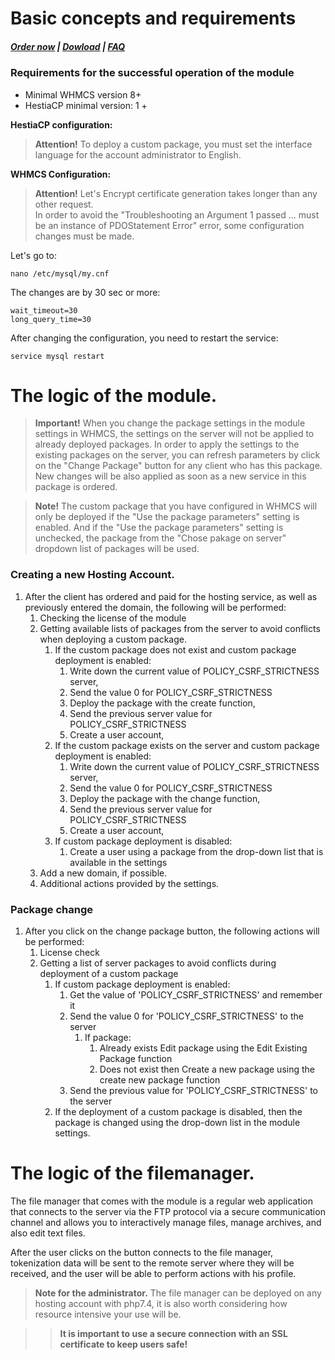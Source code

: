 # Basic concepts and requirements

#####  [Order now](https://panel.puqcloud.com/index.php?rp=/store/whmcs-module-hestiacp) | [Dowload](https://download.puqcloud.com/WHMCS/servers/PUQ_WHMCS-HestiaCP/) | [FAQ](https://faq.puqcloud.com/)

### **Requirements for the successful operation of the module**

- Minimal WHMCS version 8+
- HestiaCP minimal version: 1 +

**HestiaCP configuration:**

>**Attention!** To deploy a custom package, you must set the interface language for the account administrator to English.

**WHMCS Configuration:**

>**Attention!** Let's Encrypt certificate generation takes longer than any other request.  
In order to avoid the "Troubleshooting an Argument 1 passed ... must be an instance of PDOStatement Error" error, some configuration changes must be made.

Let's go to:

```
nano /etc/mysql/my.cnf
```

The changes are by 30 sec or more:

```
wait_timeout=30
long_query_time=30
```

After changing the configuration, you need to restart the service:

```
service mysql restart
```

# The logic of the module.

>**Important!** When you change the package settings in the module settings in WHMCS, the settings on the server will not be applied to already deployed packages. In order to apply the settings to the existing packages on the server, you can refresh parameters by click on the "Change Package" button for any client who has this package. New changes will be also applied as soon as a new service in this package is ordered.

>**Note!** The custom package that you have configured in WHMCS will only be deployed if the "Use the package parameters" setting is enabled. And if the "Use the package parameters" setting is unchecked, the package from the "Chose pakage on server" dropdown list of packages will be used.

### Creating a new Hosting Account.

1. After the client has ordered and paid for the hosting service, as well as previously entered the domain, the following will be performed:
    1. Checking the license of the module
    2. Getting available lists of packages from the server to avoid conflicts when deploying a custom package.
        1. If the custom package does not exist and custom package deployment is enabled:
            1. Write down the current value of POLICY\_CSRF\_STRICTNESS server,
            2. Send the value 0 for POLICY\_CSRF\_STRICTNESS
            3. Deploy the package with the create function,
            4. Send the previous server value for POLICY\_CSRF\_STRICTNESS
            5. Create a user account,</span></span> </span>
        2. If the custom package exists on the server and custom package deployment is enabled:
            1. Write down the current value of POLICY\_CSRF\_STRICTNESS server,
            2. Send the value 0 for POLICY\_CSRF\_STRICTNESS
            3. Deploy the package with the change function,
            4. Send the previous server value for POLICY\_CSRF\_STRICTNESS
            5. Create a user account,
        3. If custom package deployment is disabled:
            1. Create a user using a package from the drop-down list that is available in the settings
    3. Add a new domain, if possible.
    4. Additional actions provided by the settings.

### Package change

1. After you click on the change package button, the following actions will be performed: 
    1. License check
    2. Getting a list of server packages to avoid conflicts during deployment of a custom package 
        1. If custom package deployment is enabled: 
            1. Get the value of 'POLICY\_CSRF\_STRICTNESS' and remember it
            2. Send the value 0 for 'POLICY\_CSRF\_STRICTNESS' to the server 
                1. If package: 
                    1. <span class="HwtZe" lang="en"><span class="jCAhz ChMk0b"><span class="ryNqvb">Already exists Edit package using the Edit Existing Package function</span></span></span>
                    2. Does not exist then Create a new package using the create new package function
            3. Send the previous value for 'POLICY\_CSRF\_STRICTNESS' to the server
        2. If the deployment of a custom package is disabled, then the package is changed using the drop-down list in the module settings.

# The logic of the filemanager.

The file manager that comes with the module is a regular web application that connects to the server via the FTP protocol via a secure communication channel and allows you to interactively manage files, manage archives, and also edit text files.

After the user clicks on the button connects to the file manager, tokenization data will be sent to the remote server where they will be received, and the user will be able to perform actions with his profile.

>**Note for the administrator.** The file manager can be deployed on any hosting account with php7.4, it is also worth considering how resource intensive your use will be.

>>**It is important to use a secure connection with an SSL certificate to keep users safe!**
